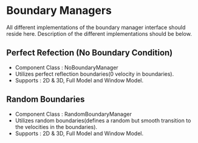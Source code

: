 # Boundary Managers

All different implementations of the boundary manager interface should reside here. Description of the different
implementations should be below.

## Perfect Refection (No Boundary Condition)

* Component Class : NoBoundaryManager
* Utilizes perfect reflection boundaries(0 velocity in boundaries).
* Supports : 2D & 3D, Full Model and Window Model.

## Random Boundaries

* Component Class : RandomBoundaryManager
* Utilizes random boundaries(defines a random but smooth transition to the velocities in the boundaries).
* Supports : 2D & 3D, Full Model and Window Model.
